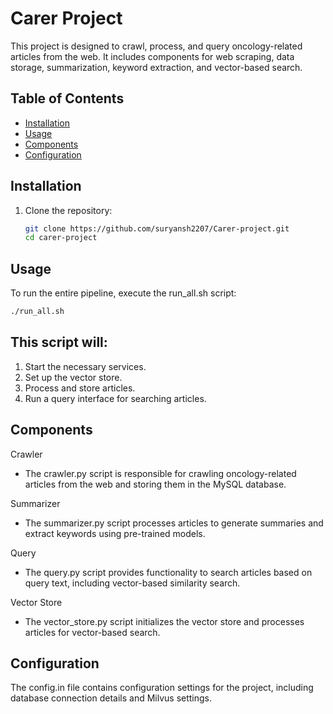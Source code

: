 # Carer Project

This project is designed to crawl, process, and query oncology-related articles from the web. It includes components for web scraping, data storage, summarization, keyword extraction, and vector-based search.

## Table of Contents

- [Installation](#installation)
- [Usage](#usage)
- [Components](#components)
- [Configuration](#configuration)

## Installation

1. Clone the repository:
    ```bash
    git clone https://github.com/suryansh2207/Carer-project.git
    cd carer-project
    ```
    
## Usage

To run the entire pipeline, execute the run_all.sh script:
```bash
./run_all.sh
```

## This script will:

1. Start the necessary services.
2. Set up the vector store.
3. Process and store articles.
4. Run a query interface for searching articles.

## Components

Crawler
- The crawler.py script is responsible for crawling oncology-related articles from the web and storing them in the MySQL database.

Summarizer
- The summarizer.py script processes articles to generate summaries and extract keywords using pre-trained models.

Query
- The query.py script provides functionality to search articles based on query text, including vector-based similarity search.

Vector Store
- The vector_store.py script initializes the vector store and processes articles for vector-based search.

## Configuration

The config.in file contains configuration settings for the project, including database connection details and Milvus settings.

